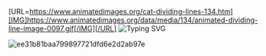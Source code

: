 [URL=https://www.animatedimages.org/cat-dividing-lines-134.htm][IMG]https://www.animatedimages.org/data/media/134/animated-dividing-line-image-0097.gif[/IMG][/URL]
![Typing SVG](https://readme-typing-svg.herokuapp.com/?color=FF0000&size=25&center=true&vCenter=true&width=1000&lines=HELLO,+MY+NAME+is+Bruci;I+study+analysis+and+systems+development;Be+Welcome!+:%29)




![ee31b81baa799897721dfd6e2d2ab97e](https://github.com/user-attachments/assets/7788b852-bb36-4bfd-a016-f284d6dca03b)









